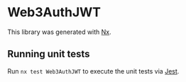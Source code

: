 # Web3AuthJWT

This library was generated with [Nx](https://nx.dev).

## Running unit tests

Run `nx test Web3AuthJWT` to execute the unit tests via [Jest](https://jestjs.io).
